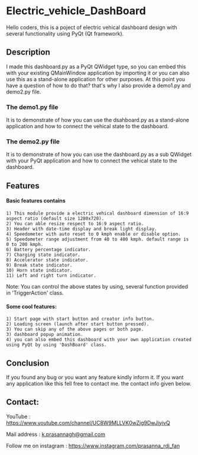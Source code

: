 # Electric_vehicle_DashBoard

Hello coders, this is a poject of electric vehical dashboard design with several functionality using PyQt (Qt framework).

## Description 
  I made this dashboard.py as a PyQt QWidget type, so you can embed this with your existing QMainWindow application by importing it or you can also use this as a stand-alone application for other purposes. At this point you have a question of how to do that? that's why I also provide a demo1.py and demo2.py file. 
### The demo1.py file 
  It is to demonstrate of how you can use the dsahboard.py as a stand-alone application and how to connect the vehical state to the dashboard.
### The demo2.py file 
  It is to demonstrate of how you can use the dashboard.py as a sub QWidget with your PyQt application and how to connect the vehical state to the dashboard.

## Features 
#### Basic features contains
    1) This module provide a electric vehical dashboard dimension of 16:9 aspect ratio (default size 1280x720).
    2) You can able resize respect to 16:9 aspect ratio.
    3) Header with date-time display and break light display.
    4) Speedometer with auto reset to 0 kmph enable or disable option.
    5) Speedometer range adjustment from 40 to 400 kmph. default range is 0 to 200 kmph.
    6) Battery percentage indicator.
    7) Charging state indicator.
    8) Accelerator state indicator.
    9) Break state indicator.
    10) Horn state indicator.
    11) Left and right turn indicator.
  Note:
    You can control the above states by using, several function provided in 'TriggerAction' class.
#### Some cool features:
    1) Start page with start button and creator info button.
    2) Loading screen (launch after start button pressed).
    3) You can skip any of the above pages or both page.
    3) dashboard popup animation.
    4) you can also embed this dashboard with your own application created using PyQt by using 'DashBoard' class.
    
## Conclusion 
  If you found any bug or you want any feature kindly inform it.
  If you want any application like this fell free to contact me. the contact info given below.
    
## Contact:

 YouTube : https://www.youtube.com/channel/UC8W9MLLVK0wZjg9DwJiyivQ

 Mail address : k.prasannagh@gmail.com

 Follow me on instagram : https://www.instagram.com/prasanna_rdj_fan
